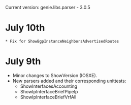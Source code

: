 Current version: genie.libs.parser - 3.0.5


# July 10th
    * Fix for ShowBgpInstanceNeighborsAdvertisedRoutes


# July 9th

* Minor changes to ShowVersion (IOSXE).
* New parsers added and their corresponding unittests:
    * ShowInterfacesAccounting
    * ShowIpInterfaceBriefPipeIp
    * ShowIpInterfaceBriefVrfAll
